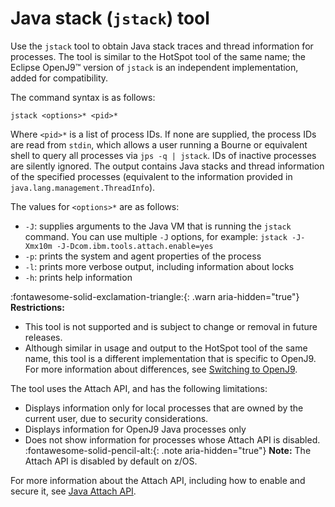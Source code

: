 ﻿<!--
* Copyright (c) 2017, 2023 IBM Corp. and others
*
* This program and the accompanying materials are made
* available under the terms of the Eclipse Public License 2.0
* which accompanies this distribution and is available at
* https://www.eclipse.org/legal/epl-2.0/ or the Apache
* License, Version 2.0 which accompanies this distribution and
* is available at https://www.apache.org/licenses/LICENSE-2.0.
*
* This Source Code may also be made available under the
* following Secondary Licenses when the conditions for such
* availability set forth in the Eclipse Public License, v. 2.0
* are satisfied: GNU General Public License, version 2 with
* the GNU Classpath Exception [1] and GNU General Public
* License, version 2 with the OpenJDK Assembly Exception [2].
*
* [1] https://www.gnu.org/software/classpath/license.html
* [2] https://openjdk.org/legal/assembly-exception.html
*
* SPDX-License-Identifier: EPL-2.0 OR Apache-2.0 OR GPL-2.0 WITH
* Classpath-exception-2.0 OR LicenseRef-GPL-2.0 WITH Assembly-exception
-->

# Java stack (`jstack`) tool

Use the `jstack` tool to obtain Java stack traces and thread information for processes. The tool is similar to the HotSpot tool of the same name; the Eclipse OpenJ9&trade; version of `jstack` is an independent implementation, added for compatibility.

The command syntax is as follows:

    jstack <options>* <pid>*

Where `<pid>*` is a list of process IDs. If none are supplied, the process IDs are read from `stdin`, which allows a user running a Bourne or equivalent shell to query all processes via `jps -q | jstack`. IDs of inactive processes are silently ignored. The output contains Java stacks and thread information of the specified processes (equivalent to the information provided in `java.lang.management.ThreadInfo`).

The values for `<options>*` are as follows:

- `-J`: supplies arguments to the Java VM that is running the `jstack` command. You can use multiple `-J` options, for example: `jstack -J-Xmx10m -J-Dcom.ibm.tools.attach.enable=yes`
- `-p`: prints the system and agent properties of the process
- `-l`: prints more verbose output, including information about locks
- `-h`: prints help information


:fontawesome-solid-exclamation-triangle:{: .warn aria-hidden="true"} **Restrictions:**

- This tool is not supported and is subject to change or removal in future releases.
- Although similar in usage and output to the HotSpot tool of the same name, this tool is a different implementation that is specific to OpenJ9. For more information about differences, see [Switching to OpenJ9](tool_migration.md).

The tool uses the Attach API, and has the following limitations:

- Displays information only for local processes that are owned by the current user, due to security considerations.
- Displays information for OpenJ9 Java processes only
- Does not show information for processes whose Attach API is disabled. :fontawesome-solid-pencil-alt:{: .note aria-hidden="true"} **Note:** The Attach API is disabled by default on z/OS.

For more information about the Attach API, including how to enable and secure it, see [Java Attach API](attachapi.md).

<!-- ==== END OF TOPIC ==== tool_jstack.md ==== -->
